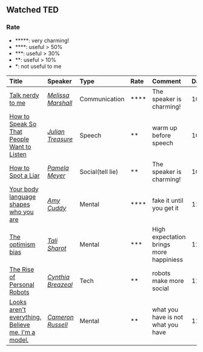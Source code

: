 ## Watched TED

### Rate
- *****: very charming!
- ****: useful > 50%
- ***: useful > 30%
- **: useful > 10%
- *: not useful to me

| Title| Speaker| Type|Rate | Comment| Date|
|:-----|:-------|:----|:----|:------|:----|
|[Talk nerdy to me](http://www.ted.com/talks/melissa_marshall_talk_nerdy_to_me)| [*Melissa Marshall*](http://www.ted.com/speakers/melissa_marshall)| Communication| ****| The speaker is charming!| 10/31/2014|
|[How to Speak So That People Want to Listen](http://www.ted.com/talks/julian_treasure_how_to_speak_so_that_people_want_to_listen)| [*Julian Treasure*](http://www.ted.com/speakers/julian_treasure)| Speech| ** | warm up before speech| 10/31/2014|
|[How to Spot a Liar](http://www.ted.com/talks/pamela_meyer_how_to_spot_a_liar) | [*Pamela Meyer*](http://www.ted.com/talks/pamela_meyer_how_to_spot_a_liar)| Social(tell lie)| ** |The speaker is charming!| 10/31/2014|
|[Your body language shapes who you are](http://www.ted.com/talks/amy_cuddy_your_body_language_shapes_who_you_are)| [*Amy Cuddy*](http://www.ted.com/speakers/amy_cuddy)|Mental |****| fake it until you get it| 11/1/2014|
| [The optimism bias](http://www.ted.com/talks/tali_sharot_the_optimism_bias)| *[Tali Sharot](http://www.ted.com/speakers/tali_sharot)*| Mental| ***| High expectation brings more happiniess| 11/11/2014|
| [The Rise of Personal Robots](http://www.ted.com/talks/cynthia_breazeal_the_rise_of_personal_robots?)|*[Cynthia Breazeal](http://www.ted.com/speakers/cynthia_breazeal)*| Tech| **| robots make more social | 11/13/2014|
| [Looks aren't everything. Believe me, I'm a model.](http://www.ted.com/talks/cameron_russell_looks_aren_t_everything_believe_me_i_m_a_model)| *[Cameron Russell](http://www.ted.com/speakers/cameron_russell)*|Mental| ** | what you have is not what you have| 11/13/2014|
